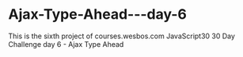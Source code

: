 # Ajax-Type-Ahead---day-6
This is the sixth project of courses.wesbos.com JavaScript30 30 Day Challenge day 6 - Ajax Type Ahead 
